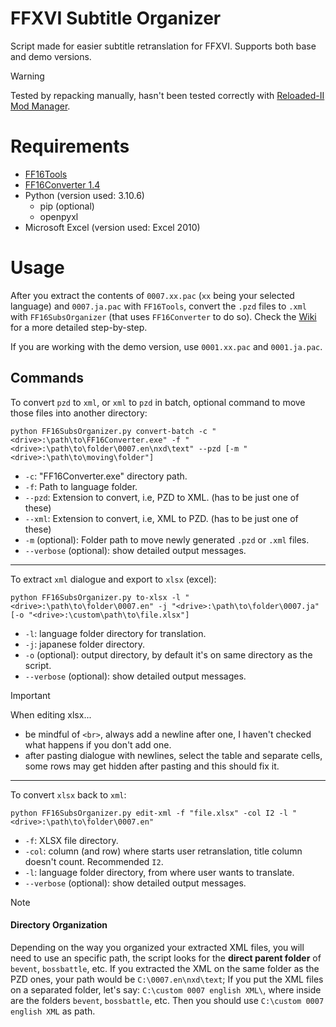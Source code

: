 # FFXVI Subtitle Organizer
Script made for easier subtitle retranslation for FFXVI. Supports both base and demo versions.

> [!WARNING]
> Tested by repacking manually, hasn't been tested correctly with [Reloaded-II Mod Manager](https://github.com/Reloaded-Project/Reloaded-II).
# Requirements
* [FF16Tools](https://github.com/Nenkai/FF16Tools)
* [FF16Converter 1.4](https://github.com/KillzXGaming/FF16Converter)
* Python (version used: 3.10.6)
	* pip (optional)
	* openpyxl
* Microsoft Excel (version used: Excel 2010)
# Usage
After you extract the contents of `0007.xx.pac` (`xx` being your selected language) and `0007.ja.pac` with `FF16Tools`, convert the `.pzd` files to `.xml` with `FF16SubsOrganizer` (that uses `FF16Converter` to do so). Check the [Wiki](https://github.com/roymuke/FF16SubsOrganizer/wiki) for a more detailed step-by-step.

If you are working with the demo version, use `0001.xx.pac` and `0001.ja.pac`.
## Commands
To convert `pzd` to `xml`, or `xml` to `pzd` in batch, optional command to move those files into another directory:
```shell
python FF16SubsOrganizer.py convert-batch -c "<drive>:\path\to\FF16Converter.exe" -f "<drive>:\path\to\folder\0007.en\nxd\text" --pzd [-m "<drive>:\path\to\moving\folder"]
```
* `-c`: "FF16Converter.exe" directory path.
* `-f`: Path to language folder.
* `--pzd`: Extension to convert, i.e, PZD to XML. (has to be just one of these)
* `--xml`: Extension to convert, i.e, XML to PZD. (has to be just one of these)
* `-m` (optional): Folder path to move newly generated `.pzd` or `.xml` files.
* `--verbose` (optional): show detailed output messages.
---
To extract `xml` dialogue and export to `xlsx` (excel):
```shell
python FF16SubsOrganizer.py to-xlsx -l "<drive>:\path\to\folder\0007.en" -j "<drive>:\path\to\folder\0007.ja" [-o "<drive>:\custom\path\to\file.xlsx"]
```
* `-l`: language folder directory for translation.
* `-j`: japanese folder directory.
* `-o` (optional): output directory, by default it's on same directory as the script.
* `--verbose` (optional): show detailed output messages.

> [!IMPORTANT]
> When editing xlsx...
> * be mindful of `<br>`, always add a newline after one, I haven't checked what happens if you don't add one.
> * after pasting dialogue with newlines, select the table and separate cells, some rows may get hidden after pasting and this should fix it.

---
To convert `xlsx` back to `xml`:
```shell
python FF16SubsOrganizer.py edit-xml -f "file.xlsx" -col I2 -l "<drive>:\path\to\folder\0007.en"
```
* `-f`: XLSX file directory.
* `-col`: column (and row) where starts user retranslation, title column doesn't count. Recommended `I2`.
* `-l`: language folder directory, from where user wants to translate.
* `--verbose` (optional): show detailed output messages.

> [!NOTE]
> #### Directory Organization
> Depending on the way you organized your extracted XML files, you will need to use an specific path, the script looks for the **direct parent folder** of `bevent`, `bossbattle`, etc. If you extracted the XML on the same folder as the PZD ones, your path would be `C:\0007.en\nxd\text`; If you put the XML files on a separated folder, let's say: `C:\custom 0007 english XML\`, where inside are the folders `bevent`, `bossbattle`, etc. Then you should use `C:\custom 0007 english XML` as path.
